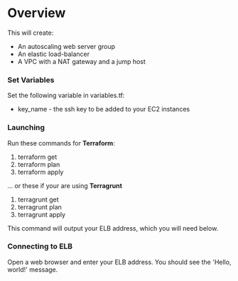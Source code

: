 # Overview

This will create:

 * An autoscaling web server group
 * An elastic load-balancer
 * A VPC with a NAT gateway and a jump host

### Set Variables

Set the following variable in variables.tf:

 * key_name - the ssh key to be added to your EC2 instances

### Launching

Run these commands for **Terraform**:

1. terraform get
2. terraform plan
3. terraform apply

... or these if your are using **Terragrunt**

1. terragrunt get
2. terragrunt plan
3. terragrunt apply

This command will output your ELB address, which you will need below.

### Connecting to ELB

Open a web browser and enter your ELB address. You should see the 'Hello, world!' message.
